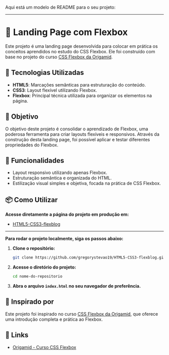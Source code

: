 Aqui está um modelo de README para o seu projeto:

---

# 📄 Landing Page com Flexbox

Este projeto é uma landing page desenvolvida para colocar em prática os conceitos aprendidos no estudo do CSS Flexbox. Ele foi construído com base no projeto do curso [CSS Flexbox da Origamid](https://www.origamid.com/curso/css-flexbox/).

## 🚀 Tecnologias Utilizadas

- **HTML5**: Marcações semânticas para estruturação do conteúdo.
- **CSS3**: Layout flexível utilizando Flexbox.
- **Flexbox**: Principal técnica utilizada para organizar os elementos na página.

## 🎯 Objetivo

O objetivo deste projeto é consolidar o aprendizado de Flexbox, uma poderosa ferramenta para criar layouts flexíveis e responsivos. Através da construção desta landing page, foi possível aplicar e testar diferentes propriedades do Flexbox.

## 📝 Funcionalidades

- Layout responsivo utilizando apenas Flexbox.
- Estruturação semântica e organizada do HTML.
- Estilização visual simples e objetiva, focada na prática de CSS Flexbox.

## 📦 Como Utilizar

**Acesse diretamente a página do projeto em produção em:**

- [HTML5-CSS3-flexblog](https://gregorystevao19.github.io/HTML5-CSS3-flexblog/)

---

**Para rodar o projeto localmente, siga os passos abaixo:**

1. **Clone o repositório:**

   ```bash
   git clone https://github.com/gregorystevao19/HTML5-CSS3-flexblog.git
   ```

2. **Acesse o diretório do projeto:**

   ```bash
   cd nome-do-repositorio
   ```

3. **Abra o arquivo `index.html` no seu navegador de preferência.**

## 🌟 Inspirado por

Este projeto foi inspirado no curso [CSS Flexbox da Origamid](https://www.origamid.com/curso/css-flexbox/), que oferece uma introdução completa e prática ao Flexbox.

## 🔗 Links

- [Origamid - Curso CSS Flexbox](https://www.origamid.com/curso/css-flexbox/)

